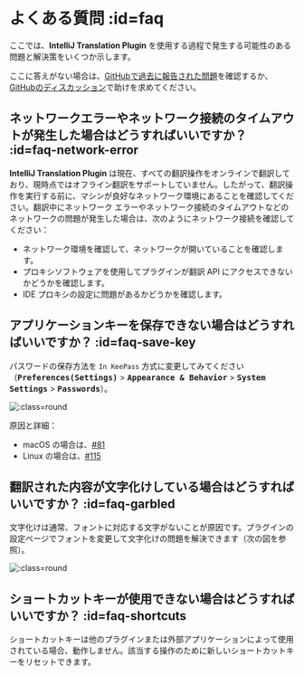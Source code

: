 # よくある質問 :id=faq

ここでは、**IntelliJ Translation Plugin** を使用する過程で発生する可能性のある問題と解決策をいくつか示します。

ここに答えがない場合は、[GitHubで過去に報告された問題][gh:issues]を確認するか、[GitHubのディスカッション][gh:discussions]で助けを求めてください。

[gh:issues]: https://github.com/YiiGuxing/TranslationPlugin/issues
[gh:discussions]: https://github.com/YiiGuxing/TranslationPlugin/discussions


## ネットワークエラーやネットワーク接続のタイムアウトが発生した場合はどうすればいいですか？ :id=faq-network-error

**IntelliJ Translation Plugin** は現在、すべての翻訳操作をオンラインで翻訳しており、現時点ではオフライン翻訳をサポートしていません。したがって、翻訳操作を実行する前に、マシンが良好なネットワーク環境にあることを確認してください。翻訳中にネットワーク エラーやネットワーク接続のタイムアウトなどのネットワークの問題が発生した場合は、次のようにネットワーク接続を確認してください：
- ネットワーク環境を確認して、ネットワークが開いていることを確認します。
- プロキシソフトウェアを使用してプラグインが翻訳 API にアクセスできないかどうかを確認します。
- IDE プロキシの設定に問題があるかどうかを確認します。

## アプリケーションキーを保存できない場合はどうすればいいですか？ :id=faq-save-key

パスワードの保存方法を `In KeePass` 方式に変更してみてください（<kbd>**Preferences(Settings)**</kbd> > <kbd>**Appearance & Behavior**</kbd> > <kbd>**System Settings**</kbd> > <kbd>**Passwords**</kbd>）。

![](/img/ide_passwords.png ':class=round')

原因と詳細：
- macOS の場合は、[#81](https://github.com/YiiGuxing/TranslationPlugin/issues/81)
- Linux の場合は、[#115](https://github.com/YiiGuxing/TranslationPlugin/issues/115)

## 翻訳された内容が文字化けしている場合はどうすればいいですか？ :id=faq-garbled

文字化けは通常、フォントに対応する文字がないことが原因です。プラグインの設定ページでフォントを変更して文字化けの問題を解決できます（次の図を参照）。

![](/ja/img/settings_font.png ':class=round')

## ショートカットキーが使用できない場合はどうすればいいですか？ :id=faq-shortcuts

ショートカットキーは他のプラグインまたは外部アプリケーションによって使用されている場合、動作しません。該当する操作のために新しいショートカットキーをリセットできます。